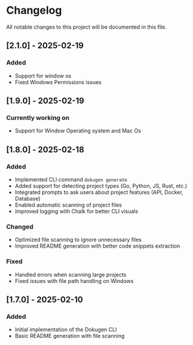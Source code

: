 # Changelog

All notable changes to this project will be documented in this file.

## [2.1.0] - 2025-02-19
### Added
- Support for window os
- Fixed Windows Permissions issues

## [1.9.0] - 2025-02-19
### Currently working on
- Support for Window Operating system and Mac Os

## [1.8.0] - 2025-02-18
### Added
- Implemented CLI command `dokugen generate`
- Added support for detecting project types (Go, Python, JS, Rust, etc.)
- Integrated prompts to ask users about project features (API, Docker, Database)
- Enabled automatic scanning of project files
- Improved logging with Chalk for better CLI visuals

### Changed
- Optimized file scanning to ignore unnecessary files
- Improved README generation with better code snippets extraction

### Fixed
- Handled errors when scanning large projects
- Fixed issues with file path handling on Windows

## [1.7.0] - 2025-02-10
### Added
- Initial implementation of the Dokugen CLI
- Basic README generation with file scanning

